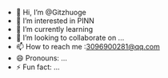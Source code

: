 - 👋 Hi, I’m @Gitzhuoge
- 👀 I’m interested in PINN
- 🌱 I’m currently learning 
- 💞️ I’m looking to collaborate on ...
- 📫 How to reach me :3096900281@qq.com
- 😄 Pronouns: ...
- ⚡ Fun fact: ...

<!---
Gitzhuoge/Gitzhuoge is a ✨ special ✨ repository because its `README.md` (this file) appears on your GitHub profile.
You can click the Preview link to take a look at your changes.
--->
